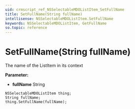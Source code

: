 ```yaml
---
uid: crmscript_ref_NSSelectableMDOListItem_SetFullName
title: SetFullName(String fullName)
intellisense: NSSelectableMDOListItem.SetFullName
keywords: NSSelectableMDOListItem, GetFullName
so.topic: reference
---
```


# SetFullName(String fullName)

The name of the ListItem in its context

**Parameter:** 
 - **fullName** String

```crmscript
NSSelectableMDOListItem thing;
String fullName;
thing.SetFullName(fullName);
```

